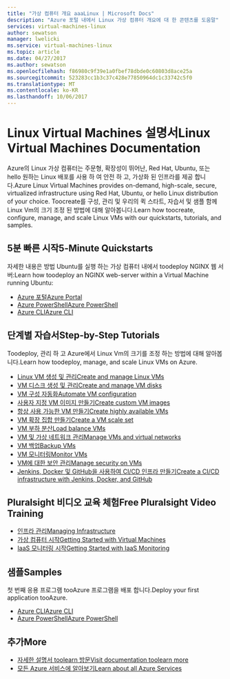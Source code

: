 ```yaml
---
title: "가상 컴퓨터 개요 aaaLinux | Microsoft Docs"
description: "Azure 포털 내에서 Linux 가상 컴퓨터 개요에 대 한 콘텐츠를 도움말"
services: virtual-machines-linux
author: sewatson
manager: lwelicki
ms.service: virtual-machines-linux
ms.topic: article
ms.date: 04/27/2017
ms.author: sewatson
ms.openlocfilehash: f86980c9f39e1a0fbef78dbde0c60803d8ace25a
ms.sourcegitcommit: 523283cc1b3c37c428e77850964dc1c33742c5f0
ms.translationtype: MT
ms.contentlocale: ko-KR
ms.lasthandoff: 10/06/2017
---
```

# <a name="linux-virtual-machines-documentation"></a><span data-ttu-id="56a5e-103">Linux Virtual Machines 설명서</span><span class="sxs-lookup"><span data-stu-id="56a5e-103">Linux Virtual Machines Documentation</span></span>

<span data-ttu-id="56a5e-104">Azure의 Linux 가상 컴퓨터는 주문형, 확장성이 뛰어난, Red Hat, Ubuntu, 또는 hello 원하는 Linux 배포를 사용 하 여 안전 하 고, 가상화 된 인프라를 제공 합니다.</span><span class="sxs-lookup"><span data-stu-id="56a5e-104">Azure Linux Virtual Machines provides on-demand, high-scale, secure, virtualized infrastructure using Red Hat, Ubuntu, or hello Linux distribution of your choice.</span></span> <span data-ttu-id="56a5e-105">Toocreate를 구성, 관리 및 우리의 퀵 스타트, 자습서 및 샘플 함께 Linux Vm의 크기 조정 된 방법에 대해 알아봅니다.</span><span class="sxs-lookup"><span data-stu-id="56a5e-105">Learn how toocreate, configure, manage, and scale Linux VMs with our quickstarts, tutorials, and samples.</span></span>

## <a name="5-minute-quickstarts"></a><span data-ttu-id="56a5e-106">5분 빠른 시작</span><span class="sxs-lookup"><span data-stu-id="56a5e-106">5-Minute Quickstarts</span></span>

<span data-ttu-id="56a5e-107">자세한 내용은 방법 Ubuntu를 실행 하는 가상 컴퓨터 내에서 toodeploy NGINX 웹 서버:</span><span class="sxs-lookup"><span data-stu-id="56a5e-107">Learn how toodeploy an NGINX web-server within a Virtual Machine running Ubuntu:</span></span>

- [<span data-ttu-id="56a5e-108">Azure 포털</span><span class="sxs-lookup"><span data-stu-id="56a5e-108">Azure Portal</span></span>](/azure/virtual-machines/virtual-machines-linux-quick-create-portal?toc=%2fazure%2fvirtual-machines%2flinux%2ftoc.json)
- [<span data-ttu-id="56a5e-109">Azure PowerShell</span><span class="sxs-lookup"><span data-stu-id="56a5e-109">Azure PowerShell</span></span>](/azure/virtual-machines/virtual-machines-linux-quick-create-powershell?toc=%2fazure%2fvirtual-machines%2flinux%2ftoc.json)
- [<span data-ttu-id="56a5e-110">Azure CLI</span><span class="sxs-lookup"><span data-stu-id="56a5e-110">Azure CLI</span></span>](/azure/virtual-machines/virtual-machines-linux-quick-create-cli?toc=%2fazure%2fvirtual-machines%2flinux%2ftoc.json)

## <a name="step-by-step-tutorials"></a><span data-ttu-id="56a5e-111">단계별 자습서</span><span class="sxs-lookup"><span data-stu-id="56a5e-111">Step-by-Step Tutorials</span></span>

<span data-ttu-id="56a5e-112">Toodeploy, 관리 하 고 Azure에서 Linux Vm의 크기를 조정 하는 방법에 대해 알아봅니다.</span><span class="sxs-lookup"><span data-stu-id="56a5e-112">Learn how toodeploy, manage, and scale Linux VMs on Azure.</span></span>

- [<span data-ttu-id="56a5e-113">Linux VM 생성 및 관리</span><span class="sxs-lookup"><span data-stu-id="56a5e-113">Create and manage Linux VMs</span></span>](/azure/virtual-machines/linux/tutorial-manage-vm)
- [<span data-ttu-id="56a5e-114">VM 디스크 생성 및 관리</span><span class="sxs-lookup"><span data-stu-id="56a5e-114">Create and manage VM disks</span></span>](/azure/virtual-machines/linux/tutorial-manage-disks)
- [<span data-ttu-id="56a5e-115">VM 구성 자동화</span><span class="sxs-lookup"><span data-stu-id="56a5e-115">Automate VM configuration</span></span>](/azure/virtual-machines/linux/tutorial-automate-vm-deployment)
- [<span data-ttu-id="56a5e-116">사용자 지정 VM 이미지 만들기</span><span class="sxs-lookup"><span data-stu-id="56a5e-116">Create custom VM images</span></span>](/azure/virtual-machines/linux/tutorial-custom-images)
- [<span data-ttu-id="56a5e-117">항상 사용 가능한 VM 만들기</span><span class="sxs-lookup"><span data-stu-id="56a5e-117">Create highly available VMs</span></span>](/azure/virtual-machines/linux/tutorial-availability-sets)
- [<span data-ttu-id="56a5e-118">VM 확장 집합 만들기</span><span class="sxs-lookup"><span data-stu-id="56a5e-118">Create a VM scale set</span></span>](/azure/virtual-machines/linux/tutorial-create-vmss)
- [<span data-ttu-id="56a5e-119">VM 부하 분산</span><span class="sxs-lookup"><span data-stu-id="56a5e-119">Load balance VMs</span></span>](/azure/virtual-machines/linux/tutorial-load-balancer)
- [<span data-ttu-id="56a5e-120">VM 및 가상 네트워크 관리</span><span class="sxs-lookup"><span data-stu-id="56a5e-120">Manage VMs and virtual networks</span></span>](/azure/virtual-machines/linux/tutorial-virtual-network)
- [<span data-ttu-id="56a5e-121">VM 백업</span><span class="sxs-lookup"><span data-stu-id="56a5e-121">Backup VMs</span></span>](/azure/virtual-machines/linux/tutorial-backup-vms)
- [<span data-ttu-id="56a5e-122">VM 모니터링</span><span class="sxs-lookup"><span data-stu-id="56a5e-122">Monitor VMs</span></span>](/azure/virtual-machines/linux/tutorial-monitoring)
- [<span data-ttu-id="56a5e-123">VM에 대한 보안 관리</span><span class="sxs-lookup"><span data-stu-id="56a5e-123">Manage security on VMs</span></span>](/azure/virtual-machines/linux/tutorial-azure-security)
- [<span data-ttu-id="56a5e-124">Jenkins, Docker 및 GitHub을 사용하여 CI/CD 인프라 만들기</span><span class="sxs-lookup"><span data-stu-id="56a5e-124">Create a CI/CD infrastructure with Jenkins, Docker, and GitHub</span></span>](/azure/virtual-machines/linux/tutorial-jenkins-github-docker-cicd)

## <a name="free-pluralsight-video-training"></a><span data-ttu-id="56a5e-125">Pluralsight 비디오 교육 체험</span><span class="sxs-lookup"><span data-stu-id="56a5e-125">Free Pluralsight Video Training</span></span>

- [<span data-ttu-id="56a5e-126">인프라 관리</span><span class="sxs-lookup"><span data-stu-id="56a5e-126">Managing Infrastructure</span></span>](https://www.pluralsight.com/courses/managing-infrastructure-microsoft-azure-getting-started?twoid=d6abac77-7dcc-4d33-9e03-f85e78989f02)
- [<span data-ttu-id="56a5e-127">가상 컴퓨터 시작</span><span class="sxs-lookup"><span data-stu-id="56a5e-127">Getting Started with Virtual Machines</span></span>](https://www.pluralsight.com/courses/azure-vms-getting-started?twoid=d6abac77-7dcc-4d33-9e03-f85e78989f02)
- [<span data-ttu-id="56a5e-128">IaaS 모니터링 시작</span><span class="sxs-lookup"><span data-stu-id="56a5e-128">Getting Started with IaaS Monitoring</span></span>](https://www.pluralsight.com/courses/azure-iaas-monitoring-management-getting-started?twoid=d6abac77-7dcc-4d33-9e03-f85e78989f02")

## <a name="samples"></a><span data-ttu-id="56a5e-129">샘플</span><span class="sxs-lookup"><span data-stu-id="56a5e-129">Samples</span></span> 

<span data-ttu-id="56a5e-130">첫 번째 응용 프로그램 tooAzure 프로그램을 배포 합니다.</span><span class="sxs-lookup"><span data-stu-id="56a5e-130">Deploy your first application tooAzure.</span></span>

- [<span data-ttu-id="56a5e-131">Azure CLI</span><span class="sxs-lookup"><span data-stu-id="56a5e-131">Azure CLI</span></span>](/azure/virtual-machines/virtual-machines-linux-cli-samples)
- [<span data-ttu-id="56a5e-132">Azure PowerShell</span><span class="sxs-lookup"><span data-stu-id="56a5e-132">Azure PowerShell</span></span>](/azure/virtual-machines/virtual-machines-linux-powershell-samples)

## <a name="more"></a><span data-ttu-id="56a5e-133">추가</span><span class="sxs-lookup"><span data-stu-id="56a5e-133">More</span></span>

- [<span data-ttu-id="56a5e-134">자세한 설명서 toolearn 방문</span><span class="sxs-lookup"><span data-stu-id="56a5e-134">Visit documentation toolearn more</span></span>](/azure/virtual-machines/linux/index)
- [<span data-ttu-id="56a5e-135">모든 Azure 서비스에 알아보기</span><span class="sxs-lookup"><span data-stu-id="56a5e-135">Learn about all Azure Services</span></span>](https://aka.ms/j3wr7y)